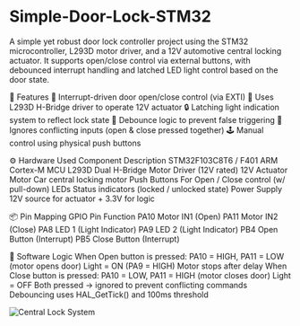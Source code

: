 # Simple-Door-Lock-STM32
A simple yet robust door lock controller project using the STM32 microcontroller, L293D motor driver, and a 12V automotive central locking actuator. It supports open/close control via external buttons, with debounced interrupt handling and latched LED light control based on the door state.

🔧 Features
🧠 Interrupt-driven door open/close control (via EXTI)
🔄 Uses L293D H-Bridge driver to operate 12V actuator
🔒 Latching light indication system to reflect lock state
🧹 Debounce logic to prevent false triggering
🚫 Ignores conflicting inputs (open & close pressed together)
🕹️ Manual control using physical push buttons

⚙️ Hardware Used
Component	Description
STM32F103C8T6 / F401	ARM Cortex-M MCU
L293D	Dual H-Bridge Motor Driver (12V rated)
12V Actuator Motor	Car central locking motor
Push Buttons	For Open / Close control (w/ pull-down)
LEDs	Status indicators (locked / unlocked state)
Power Supply	12V source for actuator + 3.3V for logic

📦 Pin Mapping
GPIO Pin	Function
PA10	Motor IN1 (Open)
PA11	Motor IN2 (Close)
PA8	LED 1 (Light Indicator)
PA9	LED 2 (Light Indicator)
PB4	Open Button (Interrupt)
PB5	Close Button (Interrupt)

🧠 Software Logic
When Open button is pressed:
PA10 = HIGH, PA11 = LOW (motor opens door)
Light = ON (PA9 = HIGH)
Motor stops after delay
When Close button is pressed:
PA10 = LOW, PA11 = HIGH (motor closes door)
Light = OFF
Both pressed → ignored to prevent conflicting commands
Debouncing uses HAL_GetTick() and 100ms threshold

![Central Lock System]([https://your-image-link.com/image.jpg](https://github.com/BinethGeesara/Simple-Door-Lock-STM32/blob/0102b721df1a17994dd59f6b575486e6d443e427/IMG_4228.jpg))
